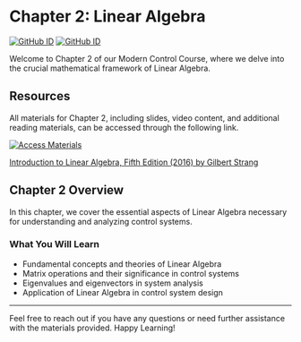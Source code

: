 # Chapter 2: Linear Algebra
[![GitHub ID](https://img.shields.io/badge/GitHub-ImanGandomi-blue?style=flat&logo=github)](https://github.com/ImanGandomi) [![GitHub ID](https://img.shields.io/badge/GitHub-MinooJahanseir-blue?style=flat&logo=github)](https://github.com/)

Welcome to Chapter 2 of our Modern Control Course, where we delve into the crucial mathematical framework of Linear Algebra.

## Resources

All materials for Chapter 2, including slides, video content, and additional reading materials, can be accessed through the following link.

[![Access Materials](https://img.shields.io/badge/Access%20Materials-Google%20Drive-blue?style=for-the-badge&logo=google-drive)](https://drive.google.com/drive/folders/1xbNpw5BPaCoYOznh6n0AKL4YybUdkZX4?usp=sharing)

[Introduction to Linear Algebra, Fifth Edition (2016) by Gilbert Strang](https://math.mit.edu/~gs/linearalgebra/ila5/indexila5.html)

## Chapter 2 Overview

In this chapter, we cover the essential aspects of Linear Algebra necessary for understanding and analyzing control systems.

### What You Will Learn

- Fundamental concepts and theories of Linear Algebra
- Matrix operations and their significance in control systems
- Eigenvalues and eigenvectors in system analysis
- Application of Linear Algebra in control system design

---

Feel free to reach out if you have any questions or need further assistance with the materials provided. Happy Learning!
